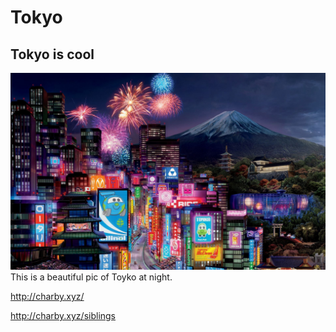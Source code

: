 # Tokyo
## Tokyo is cool

![Tokyo at night](https://github.com/charbyblankie/charby.xyz/blob/master/tokyo.jpg)
This is a beautiful pic of Toyko at night.

http://charby.xyz/

http://charby.xyz/siblings
